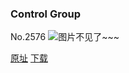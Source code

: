 ### Control Group
No.2576
![图片不见了~~~](https://imgs.xkcd.com/comics/control_group.png)

[原址](https://xkcd.com//2576) [下载](https://imgs.xkcd.com/comics/control_group.png)

